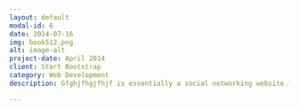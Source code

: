 ```yaml
---
layout: default
modal-id: 6
date: 2014-07-16
img: book512.png
alt: image-alt
project-date: April 2014
client: Start Bootstrap
category: Web Development
description: Gfghjfhgjfhjf is essentially a social networking website for book lovers; the site introduces a slew of new social interactions related to reading books.  But how many of them are pertinent to the average  Goodreads user?  In order to answer this question, I decided to explore the use of a linear regression model to  predict the total number of people that would want to read a book on Goodreads.  Thankfully, Goodreads tracks an nsightful statistic called "want to read," which records the number of users that indicate their desire to read a book on a book's Goodreads page. 

---
```

